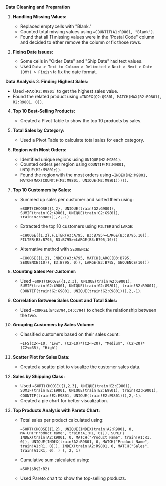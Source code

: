 **Data Cleaning and Preparation**
1. **Handling Missing Values:**
   - Replaced empty cells with "Blank."
   - Counted total missing values using `=COUNTIF(A1:R9801, "Blank")`.
   - Found that all 11 missing values were in the "Postal Code" column and decided to either remove the column or fix those rows.

2. **Fixing Date Issues:**
   - Some cells in "Order Date" and "Ship Date" had text values.
   - Used `Data > Text to Column > Delimited > Next > Next > Date (DMY) > Finish` to fix the date format.

**Data Analysis**
3. **Finding Highest Sales:**
   - Used `=MAX(R2:R9801)` to get the highest sales value.
   - Found the related product using `=INDEX(Q2:Q9801, MATCH(MAX(R2:R9801), R2:R9801, 0))`.

4. **Top 10 Best-Selling Products:**
   - Created a Pivot Table to show the top 10 products by sales.

5. **Total Sales by Category:**
   - Used a Pivot Table to calculate total sales for each category.

6. **Region with Most Orders:**
   - Identified unique regions using `UNIQUE(M2:M9801)`.
   - Counted orders per region using `COUNTIF(M2:M9801, UNIQUE(M2:M9801y))`.
   - Found the region with the most orders using `=INDEX(M2:M9801, MATCH(MAX(COUNTIF(M2:M9801, UNIQUE(M2:M9801)))))`.

7. **Top 10 Customers by Sales:**
   - Summed up sales per customer and sorted them using:
     ```
     =SORT(CHOOSE({1,2}, UNIQUE(train!G2:G9801), SUMIF(train!G2:G9801, UNIQUE(train!G2:G9801), train!R2:R9801)),2,-1)
     ```
   - Extracted the top 10 customers using `FILTER` and `LARGE`:
     ```
     =CHOOSE({1,2},FILTER(A3:A795, B3:B795>=LARGE(B3:B795,10)), FILTER(B3:B795, B3:B795>=LARGE(B3:B795,10)))
     ```
   - Alternative method with `SEQUENCE`:
     ```
     =CHOOSE({1,2}, INDEX(A3:A795, MATCH(LARGE(B3:B795, SEQUENCE(10)), B3:B795, 0)), LARGE(B3:B795, SEQUENCE(10)))
     ```

8. **Counting Sales Per Customer:**
   - Used `=SORT(CHOOSE({1,2,3}, UNIQUE(train!G2:G9801), SUMIF(train!G2:G9801, UNIQUE(train!G2:G9801), train!R2:R9801), COUNTIF(train!G2:G9801, UNIQUE(train!G2:G9801))),2,-1)`.

9. **Correlation Between Sales Count and Total Sales:**
   - Used `=CORREL(B4:B794,C4:C794)` to check the relationship between the two.

10. **Grouping Customers by Sales Volume:**
    - Classified customers based on their sales count:
      ```
      =IFS(C2<=10, "Low", (C2>10)*(C2<=20), "Medium", (C2>20)*(C2<=35), "High")
      ```

11. **Scatter Plot for Sales Data:**
    - Created a scatter plot to visualize the customer sales data.

12. **Sales by Shipping Class:**
    - Used `=SORT(CHOOSE({1,2,3}, UNIQUE(train!E2:E9801), SUMIF(train!E2:E9801, UNIQUE(train!E2:E9801), train!R2:R9801), COUNTIF(train!E2:E9801, UNIQUE(train!E2:E9801))),2,-1)`.
    - Created a pie chart for better visualization.

13. **Top Products Analysis with Pareto Chart:**
    - Total sales per product calculated using:
      ```
      =SORT(CHOOSE({1,2}, UNIQUE(INDEX(train!A2:R9801, 0, MATCH("Product Name", train!A1:R1, 0))), SUMIF( INDEX(train!A2:R9801, 0, MATCH("Product Name", train!A1:R1, 0)), UNIQUE(INDEX(train!A2:R9801, 0, MATCH("Product Name", train!A1:R1, 0))), INDEX(train!A2:R9801, 0, MATCH("Sales", train!A1:R1, 0)) ) ), 2, 1)
      ```
    - Cumulative sum calculated using:
      ```
      =SUM($B$2:B2)
      ```
    - Used Pareto chart to show the top-selling products.




